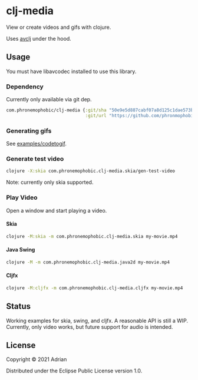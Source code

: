 # clj-media

View or create videos and gifs with clojure.

Uses [avclj](https://github.com/cnuernber/avclj) under the hood.

## Usage

You must have libavcodec installed to use this library.

### Dependency

Currently only available via git dep.
```clojure
com.phronemophobic/clj-media {:git/sha "50e9e5d887cabf07a8d125c1dae573ba31a402bd"
                              :git/url "https://github.com/phronmophobic/clj-media"}
```

### Generating gifs

See [examples/codetogif](examples/codetogif).

### Generate test video

```bash
clojure -X:skia com.phronemophobic.clj-media.skia/gen-test-video
```

Note: currently only skia supported.

### Play Video

Open a window and start playing a video.

#### Skia

```bash
clojure -M:skia -m com.phronemophobic.clj-media.skia my-movie.mp4
```

#### Java Swing

```bash
clojure -M -m com.phronemophobic.clj-media.java2d my-movie.mp4
```

#### Cljfx

```bash
clojure -M:cljfx -m com.phronemophobic.clj-media.cljfx my-movie.mp4
```

## Status

Working examples for skia, swing, and cljfx. A reasonable API is still a WIP. Currently, only video works, but future support for audio is intended.

## License

Copyright © 2021 Adrian

Distributed under the Eclipse Public License version 1.0.
